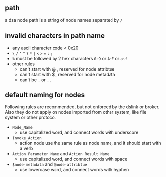 ## path
a dsa node path is a string of node names separated by `/`

## invalid characters in path name

* any ascii character code < 0x20
* `\` `/` `'` `"` `?` `*` `|` `<` `>` `=` `:` `;`
* `%` must be followed by 2 hex characters `0~9` or `A~F` or `a~f`
* other rules
  * can't start with @ , reserved for node attribtue
  * can't start with $ , reserved for node metadata
  * can't be `.` or `..`

## default naming for nodes

Following rules are recommended, but not enforced by the dslink or broker. Also they do not apply on nodes imported from other system, like file system or other protocol.

* `Node_Name`
  * use capitalized word, and connect words with underscore
* `Invoke_Action`
  * action node use the same rule as node name, and it should start with a verb
* `Action Parameter Name` and `Action Result Name`
  * use capitalized word, and connect words with space
* `$node-metadata` and `@node-attribtue`
  * use lowercase word, and connect words with hyphen 
